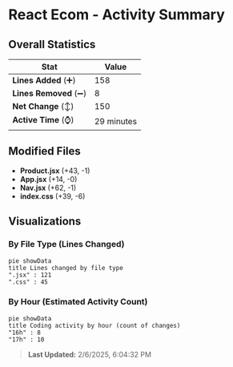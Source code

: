 # React Ecom - Activity Summary 

## Overall Statistics

| Stat                   | Value                                                             |
| ---------------------- | ----------------------------------------------------------------- |
| **Lines Added** (➕)   | 158                                          |
| **Lines Removed** (➖) | 8                                        |
| **Net Change** (↕)    | 150                |
| **Active Time** (⌚)   | 29 minutes |


## Modified Files
- **Product.jsx** (+43, -1)
- **App.jsx** (+14, -0)
- **Nav.jsx** (+62, -1)
- **index.css** (+39, -6)

## Visualizations

### By File Type (Lines Changed)

```mermaid
pie showData
title Lines changed by file type
".jsx" : 121
".css" : 45
```

### By Hour (Estimated Activity Count)

```mermaid
pie showData
title Coding activity by hour (count of changes)
"16h" : 8
"17h" : 10
```


> **Last Updated:** 2/6/2025, 6:04:32 PM